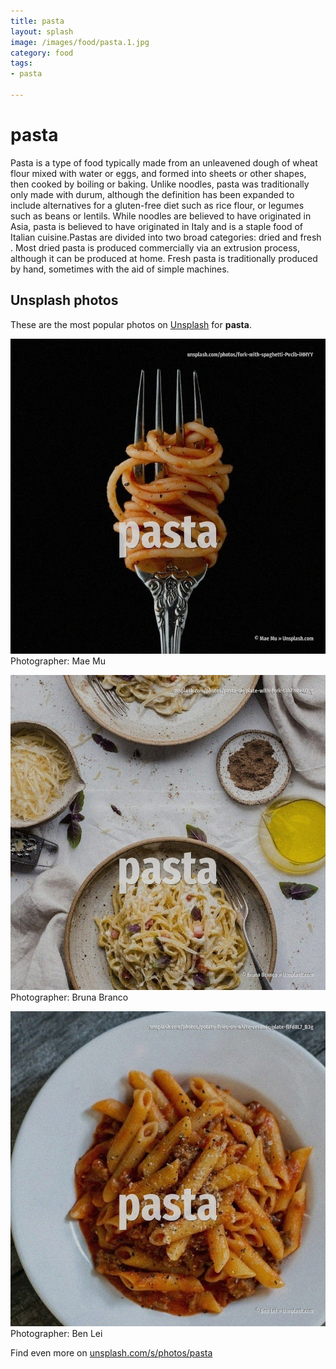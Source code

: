 ```yaml
---
title: pasta
layout: splash
image: /images/food/pasta.1.jpg
category: food
tags:
- pasta

---
```

# pasta

Pasta  is a type of food typically made from an unleavened dough of wheat flour mixed with water or  eggs, and formed into sheets or other shapes, then cooked by boiling or baking. Unlike noodles, pasta was traditionally only made with durum, although the definition has been  expanded to include alternatives for a gluten-free diet such as rice flour, or legumes such as  beans or lentils. While noodles are believed to have originated in Asia, pasta is believed to have originated in  Italy and is a staple food of Italian cuisine.Pastas are divided into two broad categories: dried   and fresh . Most dried pasta is produced commercially via an extrusion process, although it can be produced at  home. Fresh pasta is traditionally produced by hand, sometimes with the aid of simple machines. 

 
## Unsplash photos
These are the most popular photos on [Unsplash](https://unsplash.com) for **pasta**.
 
![pasta](/images/food/pasta.1.jpg)
Photographer:  Mae Mu
 
![pasta](/images/food/pasta.2.jpg)
Photographer:  Bruna Branco
 
![pasta](/images/food/pasta.3.jpg)
Photographer:  Ben Lei
 
Find even more on [unsplash.com/s/photos/pasta](https://unsplash.com/s/photos/pasta)
 

